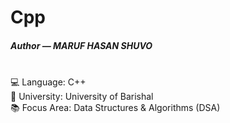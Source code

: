# Cpp
<h5>
Author — MARUF HASAN SHUVO</h5><br>
💻 Language: C++<br>
🏫 University: University of Barishal<br>
📚 Focus Area: Data Structures & Algorithms (DSA)<br>












